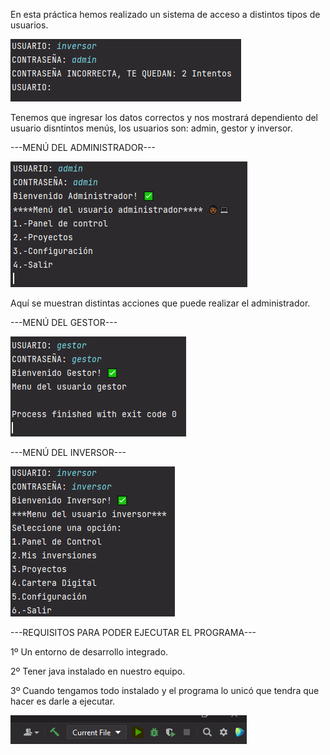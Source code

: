 En esta práctica hemos realizado un sistema de acceso a distintos tipos de usuarios.

![img_1.png](img_1.png)

Tenemos que ingresar los datos correctos y nos mostrará dependiento del usuario disntintos menús, los usuarios son: admin, gestor y inversor.

---MENÚ DEL ADMINISTRADOR---

![img_2.png](img_2.png)

Aquí se muestran distintas acciones que puede realizar el administrador.

---MENÚ DEL GESTOR---

![img_3.png](img_3.png)

---MENÚ DEL INVERSOR---

![img_4.png](img_4.png)

---REQUISITOS PARA PODER EJECUTAR EL PROGRAMA---

1º Un entorno de desarrollo integrado.

2º Tener java instalado en nuestro equipo.

3º Cuando tengamos todo instalado y el programa lo unicó que tendra que hacer es darle a ejecutar.

![img_5.png](img_5.png)

